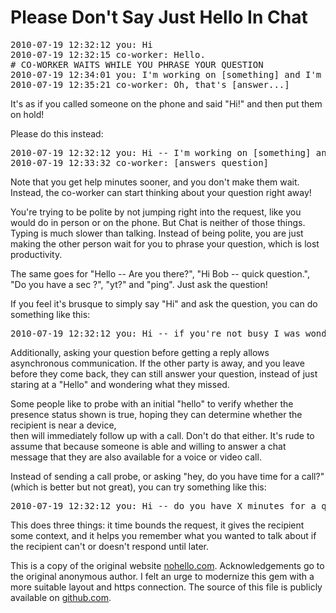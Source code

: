 # Please Don't Say Just Hello In Chat

<pre>
2010-07-19 12:32:12 you: Hi
2010-07-19 12:32:15 co-worker: Hello.
# CO-WORKER WAITS WHILE YOU PHRASE YOUR QUESTION
2010-07-19 12:34:01 you: I'm working on [something] and I'm trying to do [etc...]
2010-07-19 12:35:21 co-worker: Oh, that's [answer...]
</pre>

It's as if you called someone on the phone and said "Hi!" and then put them on
hold!

Please do this instead:

<pre>
2010-07-19 12:32:12 you: Hi -- I'm working on [something] and I'm trying to do [etc...]
2010-07-19 12:33:32 co-worker: [answers question]
</pre>

Note that you get help minutes sooner, and you don't make them wait. Instead,
the co-worker can start thinking about your question right away!

You're trying to be polite by not jumping right into the request, like you
would do in person or on the phone. But Chat is neither of those things. Typing
is much slower than talking. Instead of being polite, you are just making the
other person wait for you to phrase your question, which is lost productivity.

The same goes for "Hello -- Are you there?", "Hi Bob -- quick question.", "Do
you have a sec ?", "yt?" and "ping". Just ask the question!

If you feel it's brusque to simply say "Hi" and ask the question, you can do
something like this:

<pre>
2010-07-19 12:32:12 you: Hi -- if you're not busy I was wondering if I could ask a question.  I'm working on [something] and I'm trying to do [etc...]
</pre>

Additionally, asking your question before getting a reply allows asynchronous
communication. If the other party is away, and you leave before they come back,
they can still answer your question, instead of just staring at a "Hello" and
wondering what they missed.

Some people like to probe with an initial "hello" to verify whether the presence 
status shown is true, hoping they can determine whether the recipient is near a device,  
then will immediately follow up with a call. Don't do that either. It's rude 
to assume that because someone is able and willing
to answer a chat message that they are also available for a voice or video call.

Instead of sending a call probe, or asking "hey, do you have time for a call?" 
(which is better but not great), you can try something like this: 
<pre>
2010-07-19 12:32:12 you: Hi -- do you have X minutes for a quick call to talk about XYZ? [etc...]
</pre>

This does three things: it time bounds the request, it gives the recipient some context, and it helps you
remember what you wanted to talk about if the recipient can't or doesn't respond until later.

This is a copy of the original website [nohello.com](http://www.nohello.com/).
Acknowledgements go to the original anonymous author. I felt an urge to
modernize this gem with a more suitable layout and https connection. The source
of this file is publicly available on [github.com](https://github.com/sbmueller/nohello).
